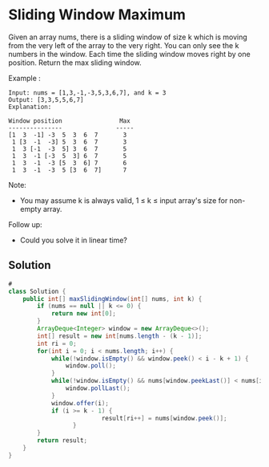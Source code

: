 # Sliding Window Maximum

Given an array nums, there is a sliding window of size k which is moving from the very left of the array to the very right. You can only see the k numbers in the window. Each time the sliding window moves right by one position. Return the max sliding window.

Example :
```
Input: nums = [1,3,-1,-3,5,3,6,7], and k = 3
Output: [3,3,5,5,6,7]
Explanation:

Window position                Max
---------------               -----
[1  3  -1] -3  5  3  6  7       3
 1 [3  -1  -3] 5  3  6  7       3
 1  3 [-1  -3  5] 3  6  7       5
 1  3  -1 [-3  5  3] 6  7       5
 1  3  -1  -3 [5  3  6] 7       6
 1  3  -1  -3  5 [3  6  7]      7
```

Note:
* You may assume k is always valid, 1 ≤ k ≤ input array's size for non-empty array.

Follow up:
* Could you solve it in linear time?

## Solution

```java
#
class Solution {
    public int[] maxSlidingWindow(int[] nums, int k) {
        if (nums == null || k <= 0) {
			return new int[0];
		}
        ArrayDeque<Integer> window = new ArrayDeque<>();
        int[] result = new int[nums.length - (k - 1)];
        int ri = 0;
        for(int i = 0; i < nums.length; i++) {
            while(!window.isEmpty() && window.peek() < i - k + 1) {
                window.poll();
            }
            while(!window.isEmpty() && nums[window.peekLast()] < nums[i]) {
                window.pollLast();
            }
            window.offer(i);
            if (i >= k - 1) {
				          result[ri++] = nums[window.peek()];
			      }
        }
        return result;
    }
}
```
